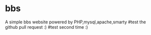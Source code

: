 # bbs
A simple bbs website powered by PHP,mysql,apache,smarty
#test the github pull request :)
#test second time :)
